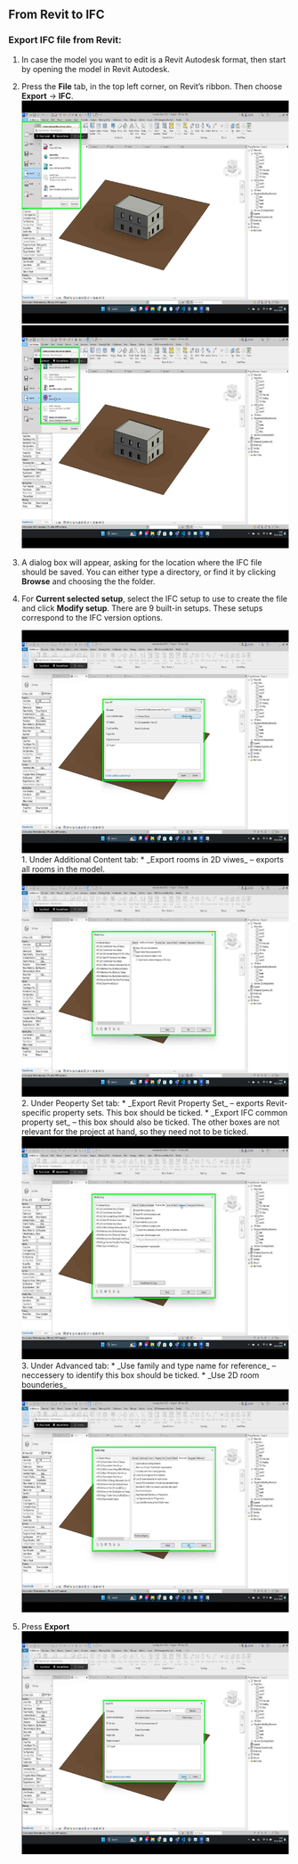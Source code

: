 ## From Revit to IFC
### Export IFC file from Revit:
1.  In case the model you want to edit is a Revit Autodesk format, then start by opening the model in Revit Autodesk. 
2.  Press the **File** tab, in the top left corner, on Revit’s ribbon. Then choose **Export** &rarr; **IFC**.
    <img src="./images/Punkt2_1.png" width="600" height="400"><img src="./images/Punkt2_2.png" width="600" height="400">
3.  A dialog box will appear, asking for the location where the IFC file should be saved. You can either type a directory, or find it by clicking **Browse** and choosing the the folder.
4.  For **Current selected setup**, select the IFC setup to use to create the file and click **Modify setup**. There are 9 built-in setups. These setups correspond to the IFC version options.
   
    <img src="./images/Punkt4.png" width="600" height="400">
    1. Under Additional Content tab:
       *    _Export rooms in 2D viwes_ – exports all rooms in the model.
               <img src="./images/Punkt_i.png" width="600" height="400">
    2. Under Peoperty Set tab:
       *    _Export Revit Property Set_ – exports Revit-specific property sets. This box should be ticked.
       *    _Export IFC common property set_ – this box should also be ticked. The other boxes are not relevant for the project at hand, so they need not to be ticked.
               <img src="./images/Punkt_ii.png" width="600" height="400">
    3. Under Advanced tab:
       *    _Use family and type name for reference_ – neccessery to identify this box should be ticked.
       *    _Use 2D room bounderies_
               <img src="./images/Punkt_iii.png" width="600" height="400">
6.	Press **Export**
    <img src="./images/Export.png" width="600" height="400">

